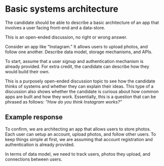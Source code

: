 # Basic systems architecture 

The candidate should be able to describe a basic architecture of an app that involves a user facing front-end and a data-store.

This is an open-ended discussion, no right or wrong answer.

Consider an app like "Instagram." It allows users to upload photos, and follow one another. Describe data model, storage mechanisms, and APIs.

To start, assume that a user signup and authentication mechanism is already provided. For extra credit, the candidate can describe how they would build their own.

This is a purposely open-ended discussion topic to see how the candidate thinks of systems and whether they can explain their ideas. This type of a discussion also shows whether the candidate is curious about how common apps are built and how they work. Essentially, this is a question that can be phrased as follows: _”How do you think Instagram works?”_

## Example response

To confirm, we are architecting an app that allows users to store photos. Each user can setup an account, upload photos, and follow other users. To keep things simple at first, we are assuming that account registration and authentication is already provided.

In terms of data model, we need to track users, photos they upload, and connections between users.









